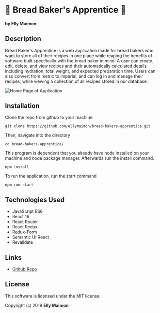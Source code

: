 # 🍞 Bread Baker's Apprentice 🍞 

#### by Elly Maimon

## Description

Bread Baker's Apprentice is a web application made for bread bakers who want to store all of their recipes in one place while reaping the benefits of software built specifically with the bread baker in mind. A user can create, edit, delete, and view recipes and their automatically calculated details including hydration, total weight, and expected preparation time. Users can also convert from metric to imperial, and can log in and manage their recipes, while viewing a collection of all recipes stored in our database.

![Home Page of Application](homepage.png)

## Installation

Clone the repo from github to your machine

```
git clone https://github.com/ellymaimon/bread-bakers-apprentice.git
```

Then, navigate into the directory

```
cd bread-bakers-apprentice/
```

This program is dependent that you already have node installed on your machine and node package manager. Afterwards run the install command.

```
npm install
```
To run the application, run the start command

```
npm run start
```

## Technologies Used

* JavaScript ES6
* React 16
* React Router
* React Redux
* Redux-Form
* Semantic UI React
* Revalidate

## Links

* [Github Repo](https://github.com/ellymaimon/bread-bakers-apprentice)

## License

This software is licensed under the MIT license.

Copyright (c) 2018 **Elly Maimon**
